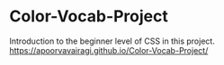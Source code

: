 # Color-Vocab-Project
Introduction to the beginner level of CSS in this project.
https://apoorvavairagi.github.io/Color-Vocab-Project/
